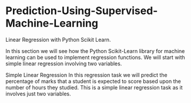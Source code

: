 # Prediction-Using-Supervised-Machine-Learning

Linear Regression with Python Scikit Learn.

In this section we will see how the Python Scikit-Learn library for machine learning can be used to implement regression functions. We will start with simple linear regression involving two variables.

Simple Linear Regression In this regression task we will predict the percentage of marks that a student is expected to score based upon the number of hours they studied. This is a simple linear regression task as it involves just two variables.

